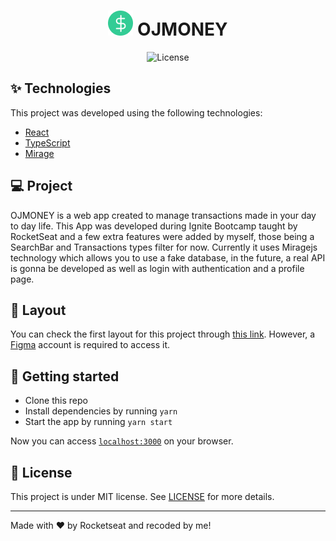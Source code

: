 <h1 align="center" styled="display: flex; align-items: center; justify-content: center;" >
  <img alt="ojmoney" title="ojmoney" src="./public/favicon.png" />
   OJMONEY
</h1>

<p align="center">
  <img alt="License" src="https://img.shields.io/static/v1?label=license&message=MIT&color=8257E5&labelColor=000000">
</p>

## ✨ Technologies

This project was developed using the following technologies:

- [React](https://reactjs.org)
- [TypeScript](https://www.typescriptlang.org/)
- [Mirage](https://miragejs.com/)

## 💻 Project

OJMONEY is a web app created to manage transactions made in your day to day life. This App was developed during Ignite Bootcamp taught by RocketSeat and a few extra features were added by myself, those being a SearchBar and Transactions types filter for now. Currently it uses Miragejs technology which allows you to use a fake database, in the future, a real API is gonna be developed as well as login with authentication and a profile page.

## 🔖 Layout

You can check the first layout for this project through [this link](https://www.figma.com/file/0xmu9mj2TJYoIOubBFWsk5/dtmoney-Ignite-(Copy)?node-id=0%3A1). However, a [Figma](http://figma.com/) account is required to access it.

## 🚀 Getting started

- Clone this repo
- Install dependencies by running `yarn`
- Start the app by running `yarn start`

Now you can access [`localhost:3000`](http://localhost:3000) on your browser.

## 📄 License

This project is under MIT license. See [LICENSE](LICENSE.md) for more details.

---

Made with ♥ by Rocketseat and recoded by me!